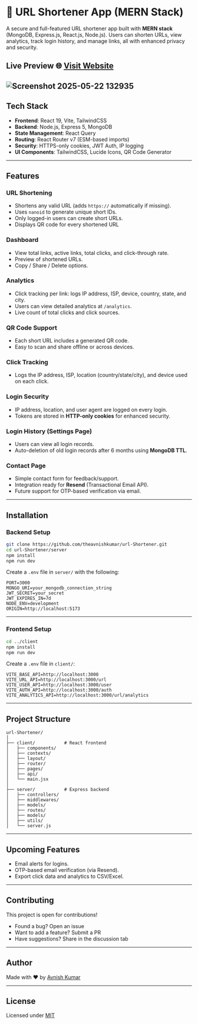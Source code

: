 
# 🔗 URL Shortener App (MERN Stack)

A secure and full-featured URL shortener app built with **MERN stack** (MongoDB, Express.js, React.js, Node.js). Users can shorten URLs, view analytics, track login history, and manage links, all with enhanced privacy and security.

## Live Preview 🌐 [Visit Website](https://url.ihavetech.com)


![Screenshot 2025-05-22 132935](https://github.com/user-attachments/assets/b2c275f0-4a4d-4c4c-b2c0-c691e7bab416)
---

## Tech Stack

- **Frontend**: React 19, Vite, TailwindCSS  
- **Backend**: Node.js, Express 5, MongoDB  
- **State Management**: React Query  
- **Routing**: React Router v7 (ESM-based imports)  
- **Security**: HTTPS-only cookies, JWT Auth, IP logging  
- **UI Components**: TailwindCSS, Lucide Icons, QR Code Generator

---

## Features

### URL Shortening
- Shortens any valid URL (adds `https://` automatically if missing).
- Uses `nanoid` to generate unique short IDs.
- Only logged-in users can create short URLs.
- Displays QR code for every shortened URL

### Dashboard
- View total links, active links, total clicks, and click-through rate.
- Preview of shortened URLs.
- Copy / Share / Delete options.

### Analytics

- Click tracking per link: logs IP address, ISP, device, country, state, and city.
- Users can view detailed analytics at `/analytics`.
- Live count of total clicks and click sources.

### QR Code Support

- Each short URL includes a generated QR code.
- Easy to scan and share offline or across devices.

### Click Tracking
- Logs the IP address, ISP, location (country/state/city), and device used on each click.

### Login Security
- IP address, location, and user agent are logged on every login.
- Tokens are stored in **HTTP-only cookies** for enhanced security.

### Login History (Settings Page)
- Users can view all login records.
- Auto-deletion of old login records after 6 months using **MongoDB TTL**.

### Contact Page
- Simple contact form for feedback/support.
- Integration ready for **Resend** (Transactional Email API).
- Future support for OTP-based verification via email.

---

## Installation

### Backend Setup

```bash
git clone https://github.com/theavnishkumar/url-Shortener.git
cd url-Shortener/server
npm install
npm run dev
```

Create a `.env` file in `server/` with the following:

```env
PORT=3000
MONGO_URI=your_mongodb_connection_string
JWT_SECRET=your_secret
JWT_EXPIRES_IN=7d
NODE_ENV=development
ORIGIN=http://localhost:5173
```

---

### Frontend Setup

```bash
cd ../client
npm install
npm run dev
```

Create a `.env` file in `client/`:

```env
VITE_BASE_API=http://localhost:3000
VITE_URL_API=http://localhost:3000/url
VITE_USER_API=http://localhost:3000/user
VITE_AUTH_API=http://localhost:3000/auth
VITE_ANALYTICS_API=http://localhost:3000/url/analytics
```

---

## Project Structure

```
url-Shortener/
│
├── client/           # React frontend
│   ├── components/
│   ├── contexts/
│   ├── layout/
│   ├── router/
│   ├── pages/
│   ├── api/
│   └── main.jsx
│
├── server/           # Express backend
│   ├── controllers/
│   ├── middlewares/
│   ├── models/
│   ├── routes/
│   ├── models/
│   ├── utils/
│   └── server.js
```

---

## Upcoming Features

- Email alerts for logins.
- OTP-based email verification (via Resend).
- Export click data and analytics to CSV/Excel.

---

## Contributing

This project is open for contributions!

- Found a bug? Open an issue
- Want to add a feature? Submit a PR
- Have suggestions? Share in the discussion tab

---

## Author

Made with ❤️ by [Avnish Kumar](https://github.com/theavnishkumar)

---

## License

Licensed under [MIT](LICENSE)

